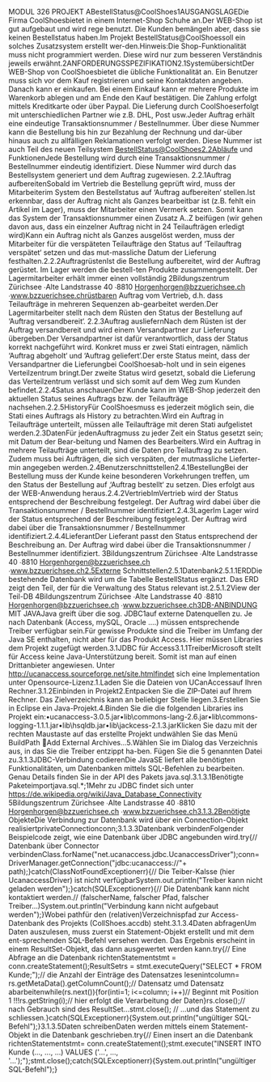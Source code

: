 MODUL 326 PROJEKT ABestellStatus@CoolShoes1AUSGANGSLAGEDie Firma CoolShoesbietet in einem Internet-Shop Schuhe an.Der WEB-Shop ist gut aufgebaut und wird rege benutzt. Die Kunden bemängeln aber, dass sie keinen Bestellstatus haben.Im Projekt BestellStatus@CoolShoessoll ein solches Zusatzsystem erstellt wer-den.Hinweis:Die Shop-Funktionalität muss nicht programmiert werden. Diese wird nur zum besseren Verständnis jeweils erwähnt.2ANFORDERUNGSSPEZIFIKATION2.1SystemübersichtDer WEB-Shop von CoolShoesbietet die übliche Funktionalität an. Ein Benutzer muss sich vor dem Kauf registrieren und seine Kontaktdaten angeben. Danach kann er einkaufen. Bei einem Einkauf kann er mehrere Produkte im Warenkorb ablegen und am Ende den Kauf bestätigen. Die Zahlung erfolgt mittels Kreditkarte oder über Paypal. Die Lieferung durch CoolShoeserfolgt mit unterschiedlichen Partner wie z.B. DHL, Post usw.Jeder Auftrag erhält eine eindeutige Transaktionsnummer / Bestellnummer. Über diese Nummer kann die Bestellung bis hin zur Bezahlung der Rechnung und dar-über hinaus auch zu allfälligen Reklamationen verfolgt werden. Diese Nummer ist auch Teil des neuen Teilsystem BestellStatus@CoolShoes2.2Abläufe und FunktionenJede Bestellung wird durch eine Transaktionsnummer / Bestellnummer eindeutig identifiziert. Diese Nummer wird durch das Bestellsystem generiert und dem Auftrag zugewiesen. 2.2.1Auftrag aufbereitenSobald im Vertrieb die Bestellung geprüft wird, muss der Mitarbeiterim System den Bestellstatus auf ‘Auftrag aufbereiten‘ stellen.Ist erkennbar, dass der Auftrag nicht als Ganzes bearbeitbar ist (z.B. fehlt ein Artikel im Lager), muss der Mitarbeiter einen Vermerk setzen. Somit kann das System der Transaktionsnummer einen Zusatz A..Z beifügen (wir gehen davon aus, dass ein einzelner Auftrag nicht in 24 Teilaufträgen erledigt wird)Kann ein Auftrag nicht als Ganzes ausgelöst werden, muss der Mitarbeiter für die verspäteten Teilaufträge den Status auf ‘Teilauftrag verspätet‘ setzen und das mut-massliche Datum der Lieferung festhalten.2.2.2AuftragrüstenIst die Bestellung aufbereitet, wird der Auftrag gerüstet. Im Lager werden die bestell-ten Produkte zusammengestellt. Der Lagermitarbeiter erhält immer einen vollständig 
2Bildungszentrum Zürichsee ∙Alte Landstrasse 40 ∙8810 Horgenhorgen@bzzuerichsee.ch ∙www.bzzuerichsee.chrüstbaren Auftrag vom Vertrieb, d.h. dass Teilaufträge in mehreren Sequenzen ab-gearbeitet werden.Der Lagermitarbeiter stellt nach dem Rüsten den Status der Bestellung auf ‘Auftrag versandbereit‘. 2.2.3Auftrag ausliefernNach dem Rüsten ist der Auftrag versandbereit und wird einem Versandpartner zur Lieferung übergeben.Der Versandpartner ist dafür verantwortlich, dass der Status korrekt nachgeführt wird. Konkret muss er zwei Stati eintragen, nämlich ‘Auftrag abgeholt‘ und ‘Auftrag geliefert‘.Der erste Status meint, dass der Versandpartner die Lieferungbei CoolShoesab-holt und in sein eigenes Verteilzentrum bringt.Der zweite Status wird gesetzt, sobald die Lieferung das Verteilzentrum verlässt und sich somit auf dem Weg zum Kunden befindet.2.2.4Satus anschauenDer Kunde kann im WEB-Shop jederzeit den aktuellen Status seines Auftrags bzw. der Teilaufträge nachsehen.2.2.5HistoryFür CoolShoesmuss es jederzeit möglich sein, die Stati eines Auftrags als History zu betrachten.Wird ein Auftrag in Teilaufträge unterteilt, müssen alle Teilaufträge mit deren Stati aufgelistet werden.2.3DatenFür jedenAuftragmuss zu jeder Zeit ein Status gesetzt sein; mit Datum der Bear-beitung und Namen des Bearbeiters.Wird ein Auftrag in mehrere Teilaufträge unterteilt, sind die Daten pro Teilauftrag zu setzen. Zudem muss bei Aufträgen, die sich verspäten, der mutmassliche Lieferter-min angegeben werden.2.4Benutzerschnittstellen2.4.1BestellungBei der Bestellung muss der Kunde keine besonderen Vorkehrungen treffen, um den Status der Bestellung auf ‚‘Auftrag bestellt‘ zu setzen. Dies erfolgt aus der WEB-Anwendung heraus.2.4.2VertriebImVertrieb wird der Status entsprechend der Beschreibung festgelegt. Der Auftrag wird dabei über die Transaktionsnummer / Bestellnummer identifiziert.2.4.3LagerIm Lager wird der Status entsprechend der Beschreibung festgelegt. Der Auftrag wird dabei über die Transaktionsnummer / Bestellnummer identifiziert.2.4.4LieferantDer Lieferant passt den Status entsprechend der Beschreibung an. Der Auftrag wird dabei über die Transaktionsnummer / Bestellnummer identifiziert.
3Bildungszentrum Zürichsee ∙Alte Landstrasse 40 ∙8810 Horgenhorgen@bzzuerichsee.ch ∙www.bzzuerichsee.ch2.5Externe Schnittstellen2.5.1Datenbank2.5.1.1ERDDie bestehende Datenbank wird um die Tabelle BestellStatus ergänzt. Das ERD zeigt den Teil, der für die Verwaltung des Status relevant ist.2.5.1.2View der Teil-DB
4Bildungszentrum Zürichsee ∙Alte Landstrasse 40 ∙8810 Horgenhorgen@bzzuerichsee.ch ∙www.bzzuerichsee.ch3DB-ANBINDUNG MIT JAVAJava greift über die sog. JDBC1auf externe Datenquellen zu. Je nach Datenbank (Access, mySQL, Oracle ....) müssen entsprechende Treiber verfügbar sein.Für gewisse Produkte sind die Treiber im Umfang der Java SE enthalten, nicht aber für das Produkt Access. Hier müssen Libraries dem Projekt zugefügt werden.3.1JDBC für Access3.1.1TreiberMicrosoft stellt für Access keine Java-Unterstützung bereit. Somit ist man auf einen Drittanbieter angewiesen. Unter http://ucanaccess.sourceforge.net/site.htmlfindet sich eine Implementation unter Opensource-Lizenz.1.Laden Sie die Dateien von UCanAccessauf Ihren Rechner.3.1.2Einbinden in Projekt2.Entpacken Sie die ZIP-Datei auf Ihrem Rechner. Das Zielverzeichnis kann an beliebiger Stelle liegen.3.Erstellen Sie in Eclipse ein Java-Projekt.4.Binden Sie die die folgenden Libraries ins Projekt ein:•ucanaccess-3.0.5.jar•lib\commons-lang-2.6.jar•lib\commons-logging-1.1.1.jar•lib\hsqldb.jar•lib\jackcess-2.1.3.jarKlicken Sie dazu mit der rechten Maustaste auf das erstellte Projekt undwählen Sie das Menü BuildPath Add External Archives...5.Wählen Sie im Dialog das Verzeichnis aus, in das Sie die Treiber entzippt ha-ben. Fügen Sie die 5 genannten Datei zu.3.1.3JDBC-Verbindung codierenDie JavaSE liefert alle benötigten Funktionalitäten, um Datenbanken mittels SQL-Befehlen zu bearbeiten. Genau Details finden Sie in der API des Pakets java.sql.3.1.3.1Benötigte Paketeimportjava.sql.*;1Mehr zu JDBC findet sich unter https://de.wikipedia.org/wiki/Java_Database_Connectivity
5Bildungszentrum Zürichsee ∙Alte Landstrasse 40 ∙8810 Horgenhorgen@bzzuerichsee.ch ∙www.bzzuerichsee.ch3.1.3.2Benötigte ObjekteDie Verbindung zur Datenbank wird über ein Connection-Objekt realisiertprivateConnectionconn;3.1.3.3Datenbank verbindenFolgender Beispielcode zeigt, wie eine Datenbank über JDBC angebunden wird.try{// Datenbank über Connector verbindenClass.forName("net.ucanaccess.jdbc.UcanaccessDriver");conn=DriverManager.getConnection("jdbc:ucanaccess://"+ path);}catch(ClassNotFoundExceptionerr){// Die Teiber-Kalsse (hier UcanaccessDriver) ist nicht verfügbarSystem.out.println("Treiber kann nicht geladen werden");}catch(SQLExceptionerr){// Die Datenbank kann nicht kontaktiert werden.// (falscherName, falscher Pfad, falscher Treiber...)System.out.println("Verbindung kann nicht aufgebaut werden");}Wobei pathfür den (relativen)Verzeichnispfad zur Access-Datenbank des Projekts (CollShoes.accdb) steht.3.1.3.4Daten abfragenUm Daten auszulesen, muss zuerst ein Statement-Objekt erstellt und mit dem ent-sprechenden SQL-Befehl versehen werden. Das Ergebnis erscheint in einem ResultSet-Objekt, das dann ausgewertet werden kann.try{// Eine Abfrage an die Datenbank richtenStatementstmt = conn.createStatement();ResultSetrs = stmt.executeQuery("SELECT * FROM Kunde;");// die Anzahl der Einträge des Datensatzes lesenintcolumn= rs.getMetaData().getColumnCount();// Datensatz umd Datensatz abarbeitenwhile(rs.next()){for(inti=1; i<=column; i++)// Beginnt mit Position 1 !!!rs.getString(i);// hier erfolgt die Verarbeitung der Daten}rs.close();// nach Gebrauch sind des ResultSet...stmt.close(); // ...und das Statement zu schliessen.}catch(SQLExceptionerr){System.out.println("ungültiger SQL-Befehl");}3.1.3.5Daten schreibenDaten werden mittels einem Statement-Objekt in die Datenbank geschrieben.try{// Einen insert an die Datenbank richtenStatementstmt= conn.createStatement();stmt.execute("INSERT INTO Kunde (..., ..., ...) VALUES ('...', ..., '...');");stmt.close();catch(SQLExceptionerr){System.out.println("ungültiger SQL-Befehl");}